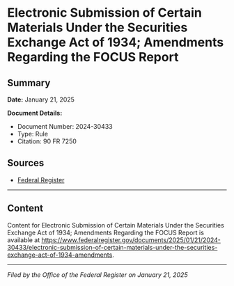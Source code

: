 # Electronic Submission of Certain Materials Under the Securities Exchange Act of 1934; Amendments Regarding the FOCUS Report

## Summary

**Date:** January 21, 2025

**Document Details:**
- Document Number: 2024-30433
- Type: Rule
- Citation: 90 FR 7250

## Sources
- [Federal Register](https://www.federalregister.gov/documents/2025/01/21/2024-30433/electronic-submission-of-certain-materials-under-the-securities-exchange-act-of-1934-amendments)

---

## Content

Content for Electronic Submission of Certain Materials Under the Securities Exchange Act of 1934; Amendments Regarding the FOCUS Report is available at https://www.federalregister.gov/documents/2025/01/21/2024-30433/electronic-submission-of-certain-materials-under-the-securities-exchange-act-of-1934-amendments.

---

*Filed by the Office of the Federal Register on January 21, 2025*
